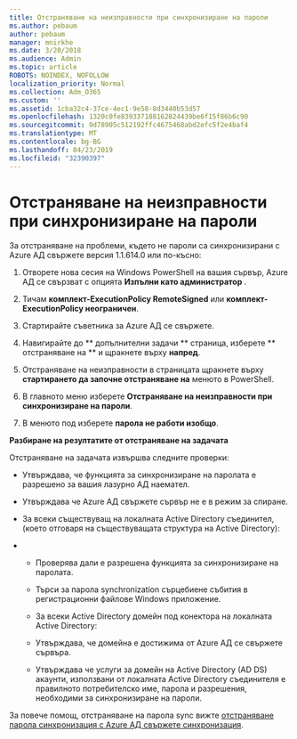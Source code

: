 ```yaml
---
title: Отстраняване на неизправности при синхронизиране на пароли
ms.author: pebaum
author: pebaum
manager: mnirkhe
ms.date: 3/20/2018
ms.audience: Admin
ms.topic: article
ROBOTS: NOINDEX, NOFOLLOW
localization_priority: Normal
ms.collection: Adm_O365
ms.custom: ''
ms.assetid: 1cba32c4-37ce-4ec1-9e58-8d3440b53d57
ms.openlocfilehash: 1320c0fe839337188162824439be6f15f86b6c90
ms.sourcegitcommit: 9d78905c512192ffc4675468abd2efc5f2e4baf4
ms.translationtype: MT
ms.contentlocale: bg-BG
ms.lasthandoff: 04/23/2019
ms.locfileid: "32390397"
---
```

# <a name="troubleshoot-password-synchronization"></a>Отстраняване на неизправности при синхронизиране на пароли

За отстраняване на проблеми, където не пароли са синхронизирани с Azure АД свържете версия 1.1.614.0 или по-късно:
  
1. Отворете нова сесия на Windows PowerShell на вашия сървър, Azure АД се свързват с опцията **Изпълни като администратор** . 
    
2. Тичам **комплект-ExecutionPolicy RemoteSigned** или **комплект-ExecutionPolicy неограничен**. 
    
3. Стартирайте съветника за Azure АД се свържете.
    
4. Навигирайте до ** допълнителни задачи ** страница, изберете ** отстраняване на ** и щракнете върху **напред**. 
    
5. Отстраняване на неизправности в страницата щракнете върху **стартирането да започне отстраняване на** менюто в PowerShell. 
    
6. В главното меню изберете **Отстраняване на неизправности при синхронизиране на пароли**. 
    
7. В менюто под изберете **парола не работи изобщо**. 
    
 **Разбиране на резултатите от отстраняване на задачата**
  
Отстраняване на задачата извършва следните проверки:
  
- Утвърждава, че функцията за синхронизиране на паролата е разрешено за вашия лазурно АД наемател.
    
- Утвърждава че Azure АД свържете сървър не е в режим за спиране.
    
- За всеки съществуващ на локалната Active Directory съединител, (което отговаря на съществуващата структура на Active Directory):
    
- 
  - Проверява дали е разрешена функцията за синхронизиране на паролата.
    
  - Търси за парола synchronization сърцебиене събития в регистрационни файлове Windows приложение.
    
  - За всеки Active Directory домейн под конектора на локалната Active Directory:
    
  - Утвърждава, че домейна е достижима от Azure АД се свържете сървъра.
    
  - Утвърждава че услуги за домейн на Active Directory (AD DS) акаунти, използвани от локалната Active Directory съединителя е правилното потребителско име, парола и разрешения, необходими за синхронизиране на пароли.
    
За повече помощ, отстраняване на парола sync вижте [отстраняване парола синхронизация с Azure АД свържете синхронизация](https://docs.microsoft.com/azure/active-directory/connect/active-directory-aadconnectsync-troubleshoot-password-synchronization).
  

